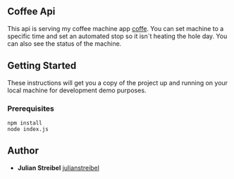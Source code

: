 ## Coffee Api

This api is serving my coffee machine app [coffe](https://github.com/julianStreibel/coffe).
You can set machine to a specific time and set an automated stop so it isn´t heating the hole day. You can also see the status of the machine.

## Getting Started

These instructions will get you a copy of the project up and running on your local machine for development demo purposes.

### Prerequisites

```
npm install
node index.js
```

## Author

* **Julian Streibel** [julianstreibel](https://github.com/julianstreibl)
